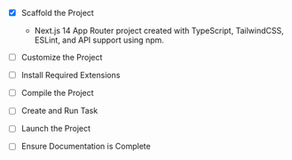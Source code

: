 - [x] Scaffold the Project
  - Next.js 14 App Router project created with TypeScript, TailwindCSS, ESLint, and API support using npm.

- [ ] Customize the Project
- [ ] Install Required Extensions
- [ ] Compile the Project
- [ ] Create and Run Task
- [ ] Launch the Project
- [ ] Ensure Documentation is Complete
